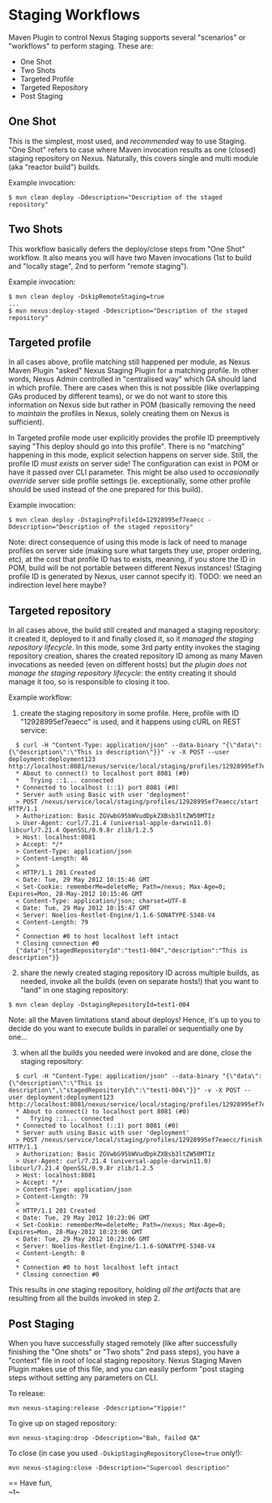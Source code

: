 <!--

    Sonatype Nexus (TM) Open Source Version
    Copyright (c) 2007-2012 Sonatype, Inc.
    All rights reserved. Includes the third-party code listed at http://links.sonatype.com/products/nexus/oss/attributions.

    This program and the accompanying materials are made available under the terms of the Eclipse Public License Version 1.0,
    which accompanies this distribution and is available at http://www.eclipse.org/legal/epl-v10.html.

    Sonatype Nexus (TM) Professional Version is available from Sonatype, Inc. "Sonatype" and "Sonatype Nexus" are trademarks
    of Sonatype, Inc. Apache Maven is a trademark of the Apache Software Foundation. M2eclipse is a trademark of the
    Eclipse Foundation. All other trademarks are the property of their respective owners.

-->

# Staging Workflows

Maven Plugin to control Nexus Staging supports several "scenarios" or "workflows" to perform staging. 
These are:

* One Shot
* Two Shots
* Targeted Profile
* Targeted Repository
* Post Staging


## One Shot

This is the simplest, most used, and _recommended_ way to use Staging. "One Shot" refers to case where Maven invocation
results as one (closed) staging repository on Nexus. Naturally, this covers single and multi module (aka "reactor build")
builds.

Example invocation:
```
$ mvn clean deploy -Ddescription="Description of the staged repository"
```


## Two Shots

This workflow basically defers the deploy/close steps from "One Shot" workflow. It also means you will have two Maven
invocations (1st to build and "locally stage", 2nd to perform "remote staging").

Example invocation:
```
$ mvn clean deploy -DskipRemoteStaging=true
...
$ mvn nexus:deploy-staged -Ddescription="Description of the staged repository"
```

## Targeted profile

In all cases above, profile matching still happened per module, as Nexus Maven Plugin "asked" 
Nexus Staging Plugin for a matching profile. In other words, Nexus Admin controlled in "centralised way" 
which GA should land in which profile. There are cases when this is not possible (like overlapping GAs 
produced by different teams), or we do not want to store this information on Nexus side but rather in 
POM (basically removing the need to _maintain_ the profiles in Nexus, solely creating them on Nexus is sufficient).

In Targeted profile mode user explicitly provides the profile ID preemptively saying "This deploy should 
go into this profile". There is no "matching" happening in this mode, explicit selection happens on server
side. Still, the profile ID _must exists_ on server side! The configuration can exist in POM or 
have it passed over CLI parameter. This might be also used to _occasionally override_ server side
profile settings (ie. exceptionally, some other profile should be used instead of the one prepared
for this build).

Example invocation:
```
$ mvn clean deploy -DstagingProfileId=12928995ef7eaecc -Ddescription="Description of the staged repository"
```

Note: direct consequence of using this mode is lack of need to manage profiles on server side
(making sure what targets they use, proper ordering, etc), at the cost that profile
ID has to exists, meaning, if you store the ID in POM, build will be not portable between
different Nexus instances! (Staging profile ID is generated by Nexus, user cannot specify it).
TODO: we need an indirection level here maybe?


## Targeted repository

In all cases above, the build still created and managed a staging repository: it created it, deployed to it 
and finally closed it, so it _managed the staging repository lifecycle_. In this mode, 
some 3rd party entity invokes the staging repository creation, shares the created repository ID among as
many Maven invocations as needed (even on different hosts) but _the plugin does not manage the staging 
repository lifecycle_: the entity creating it should manage it too, so is responsible to closing it too.

Example workflow:

1) create the staging repository in some profile. Here, profile with ID "12928995ef7eaecc" is used,
and it happens using cURL on REST service:
```
  $ curl -H "Content-Type: application/json" --data-binary "{\"data\":{\"description\":\"This is description\"}}" -v -X POST --user deployment:deployment123 http://localhost:8081/nexus/service/local/staging/profiles/12928995ef7eaecc/start
  * About to connect() to localhost port 8081 (#0)
  *   Trying ::1... connected
  * Connected to localhost (::1) port 8081 (#0)
  * Server auth using Basic with user 'deployment'
  > POST /nexus/service/local/staging/profiles/12928995ef7eaecc/start HTTP/1.1
  > Authorization: Basic ZGVwbG95bWVudDpkZXBsb3ltZW50MTIz
  > User-Agent: curl/7.21.4 (universal-apple-darwin11.0) libcurl/7.21.4 OpenSSL/0.9.8r zlib/1.2.5
  > Host: localhost:8081
  > Accept: */*
  > Content-Type: application/json
  > Content-Length: 46
  > 
  < HTTP/1.1 201 Created
  < Date: Tue, 29 May 2012 10:15:46 GMT
  < Set-Cookie: rememberMe=deleteMe; Path=/nexus; Max-Age=0; Expires=Mon, 28-May-2012 10:15:46 GMT
  < Content-Type: application/json; charset=UTF-8
  < Date: Tue, 29 May 2012 10:15:47 GMT
  < Server: Noelios-Restlet-Engine/1.1.6-SONATYPE-5348-V4
  < Content-Length: 79
  < 
  * Connection #0 to host localhost left intact
  * Closing connection #0
  {"data":{"stagedRepositoryId":"test1-004","description":"This is description"}}
```

2) share the newly created staging repository ID across multiple builds, as needed,
invoke all the builds (even on separate hosts!) that you want to "land" in one staging
repository:
```
$ mvn clean deploy -DstagingRepositoryId=test1-004
```
Note: all the Maven limitations stand about deploys! Hence, it's up to you to decide 
do you want to execute builds in parallel or sequentially one by one...

3) when all the builds you needed were invoked and are done, close the staging repository:
```
  $ curl -H "Content-Type: application/json" --data-binary "{\"data\":{\"description\":\"This is description\",\"stagedRepositoryId\":\"test1-004\"}}" -v -X POST --user deployment:deployment123 http://localhost:8081/nexus/service/local/staging/profiles/12928995ef7eaecc/finish
  * About to connect() to localhost port 8081 (#0)
  *   Trying ::1... connected
  * Connected to localhost (::1) port 8081 (#0)
  * Server auth using Basic with user 'deployment'
  > POST /nexus/service/local/staging/profiles/12928995ef7eaecc/finish HTTP/1.1
  > Authorization: Basic ZGVwbG95bWVudDpkZXBsb3ltZW50MTIz
  > User-Agent: curl/7.21.4 (universal-apple-darwin11.0) libcurl/7.21.4 OpenSSL/0.9.8r zlib/1.2.5
  > Host: localhost:8081
  > Accept: */*
  > Content-Type: application/json
  > Content-Length: 79
  > 
  < HTTP/1.1 201 Created
  < Date: Tue, 29 May 2012 10:23:06 GMT
  < Set-Cookie: rememberMe=deleteMe; Path=/nexus; Max-Age=0; Expires=Mon, 28-May-2012 10:23:06 GMT
  < Date: Tue, 29 May 2012 10:23:06 GMT
  < Server: Noelios-Restlet-Engine/1.1.6-SONATYPE-5348-V4
  < Content-Length: 0
  < 
  * Connection #0 to host localhost left intact
  * Closing connection #0
```

This results in _one_ staging repository, holding _all the artifacts_ that are resulting
from all the builds invoked in step 2.


## Post Staging

When you have successfully staged remotely (like after successfully finishing the "One shots" or "Two shots" 2nd pass steps), 
you have a "context" file in root of local staging repository. Nexus Staging Maven Plugin makes use of this file, and you can 
easily perform "post staging steps without setting any parameters on CLI. 

To release:
```
mvn nexus-staging:release -Ddescription="Yippie!"
```

To give up on staged repository:
```
mvn nexus-staging:drop -Ddescription="Bah, failed QA"
```

To close (in case you used `-DskipStagingRepositoryClose=true` only!):
```
mvn nexus-staging:close -Ddescription="Supercool description"
```



==
Have fun,  
~t~
